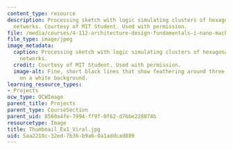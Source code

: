 ```yaml
---
content_type: resource
description: Processing sketch with logic simulating clusters of hexagonal and branching
  networks. Courtesy of MIT Student. Used with permission.
file: /media/courses/4-112-architecture-design-fundamentals-i-nano-machines-fall-2012/5aa2218c32ed7b36b9a60a1addcad889_Thumbnail_Ex1_Viral.jpg
file_type: image/jpeg
image_metadata:
  caption: Processing sketch with logic simulating clusters of hexagonal and branching
    networks.
  credit: Courtesy of MIT Student. Used with permission.
  image-alt: Fine, short black lines that show feathering around three circular clusters
    on a white background.
learning_resource_types:
- Projects
ocw_type: OCWImage
parent_title: Projects
parent_type: CourseSection
parent_uid: 8560a4fe-7994-ff9f-0f62-d76be228874b
resourcetype: Image
title: Thumbnail_Ex1_Viral.jpg
uid: 5aa2218c-32ed-7b36-b9a6-0a1addcad889
---
```

